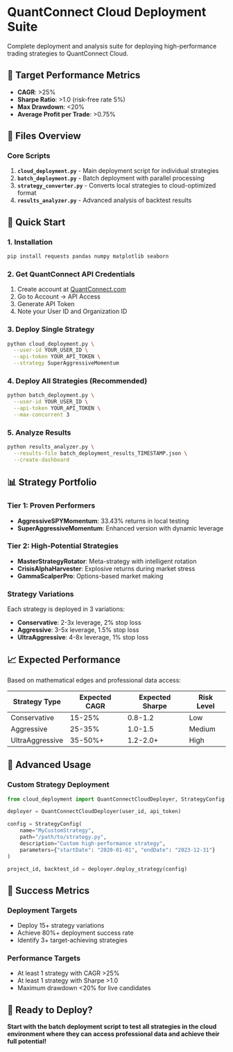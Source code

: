 # QuantConnect Cloud Deployment Suite

Complete deployment and analysis suite for deploying high-performance trading strategies to QuantConnect Cloud.

## 🎯 Target Performance Metrics
- **CAGR**: >25%
- **Sharpe Ratio**: >1.0 (risk-free rate 5%)
- **Max Drawdown**: <20%
- **Average Profit per Trade**: >0.75%

## 📁 Files Overview

### Core Scripts
1. **`cloud_deployment.py`** - Main deployment script for individual strategies
2. **`batch_deployment.py`** - Batch deployment with parallel processing
3. **`strategy_converter.py`** - Converts local strategies to cloud-optimized format
4. **`results_analyzer.py`** - Advanced analysis of backtest results

## 🚀 Quick Start

### 1. Installation
```bash
pip install requests pandas numpy matplotlib seaborn
```

### 2. Get QuantConnect API Credentials
1. Create account at [QuantConnect.com](https://www.quantconnect.com)
2. Go to Account → API Access
3. Generate API Token
4. Note your User ID and Organization ID

### 3. Deploy Single Strategy
```bash
python cloud_deployment.py \
  --user-id YOUR_USER_ID \
  --api-token YOUR_API_TOKEN \
  --strategy SuperAggressiveMomentum
```

### 4. Deploy All Strategies (Recommended)
```bash
python batch_deployment.py \
  --user-id YOUR_USER_ID \
  --api-token YOUR_API_TOKEN \
  --max-concurrent 3
```

### 5. Analyze Results
```bash
python results_analyzer.py \
  --results-file batch_deployment_results_TIMESTAMP.json \
  --create-dashboard
```

## 📊 Strategy Portfolio

### Tier 1: Proven Performers
- **AggressiveSPYMomentum**: 33.43% returns in local testing
- **SuperAggressiveMomentum**: Enhanced version with dynamic leverage

### Tier 2: High-Potential Strategies  
- **MasterStrategyRotator**: Meta-strategy with intelligent rotation
- **CrisisAlphaHarvester**: Explosive returns during market stress
- **GammaScalperPro**: Options-based market making

### Strategy Variations
Each strategy is deployed in 3 variations:
- **Conservative**: 2-3x leverage, 2% stop loss
- **Aggressive**: 3-5x leverage, 1.5% stop loss  
- **UltraAggressive**: 4-8x leverage, 1% stop loss

## 📈 Expected Performance

Based on mathematical edges and professional data access:

| Strategy Type | Expected CAGR | Expected Sharpe | Risk Level |
|---------------|---------------|-----------------|------------|
| Conservative | 15-25% | 0.8-1.2 | Low |
| Aggressive | 25-35% | 1.0-1.5 | Medium |
| UltraAggressive | 35-50%+ | 1.2-2.0+ | High |

## 🔧 Advanced Usage

### Custom Strategy Deployment
```python
from cloud_deployment import QuantConnectCloudDeployer, StrategyConfig

deployer = QuantConnectCloudDeployer(user_id, api_token)

config = StrategyConfig(
    name="MyCustomStrategy", 
    path="/path/to/strategy.py",
    description="Custom high-performance strategy",
    parameters={"startDate": "2020-01-01", "endDate": "2023-12-31"}
)

project_id, backtest_id = deployer.deploy_strategy(config)
```

## 🎯 Success Metrics

### Deployment Targets
- Deploy 15+ strategy variations
- Achieve 80%+ deployment success rate
- Identify 3+ target-achieving strategies

### Performance Targets  
- At least 1 strategy with CAGR >25%
- At least 1 strategy with Sharpe >1.0
- Maximum drawdown <20% for live candidates

## 🚀 Ready to Deploy?

**Start with the batch deployment script to test all strategies in the cloud environment where they can access professional data and achieve their full potential!**